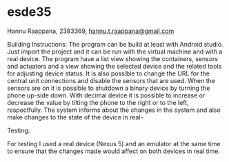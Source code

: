 # esde35

Hannu Raappana, 2383369, hannu.t.raappana@gmail.com

Building Instructions: The program can be build at least with Android studio.
Just import the project and it can be run with the virtual machine and with a real
device. The program have a list view showing the containers, sensors
and actuators and a view showing the selected device and the related tools for adjusting
device status. It is also possible to change the URL for the central unit connections and
disable the sensors that are used. When the sensors are on it is possible to shutdown a
binary device by turning the phone up-side down. With decimal device it is possible
to increase or decrease the value by tilting the phone to the right or to the left, respectfully.
The system informs about the changes in the system and also make changes to the state of
the device in real-


Testing:

For testing I used a real device (Nexus 5) and an emulator at the same time to ensure that the
changes made would affect on both devices in real time.